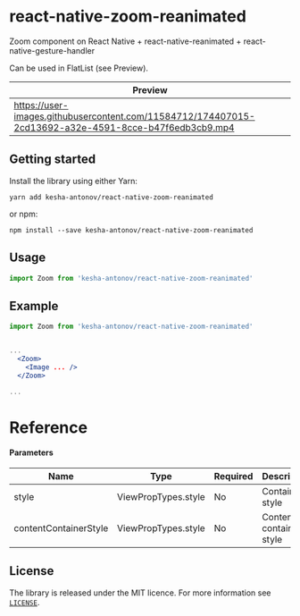 # react-native-zoom-reanimated

Zoom component on React Native + react-native-reanimated + react-native-gesture-handler

Can be used in FlatList (see Preview).

| Preview                                                                                                                      | 
| ---------------------------------------------------------------------------------------------------------------------------- |
| https://user-images.githubusercontent.com/11584712/174407015-2cd13692-a32e-4591-8cce-b47f6edb3cb9.mp4                        |

## Getting started

Install the library using either Yarn:

```
yarn add kesha-antonov/react-native-zoom-reanimated
```

or npm:

```
npm install --save kesha-antonov/react-native-zoom-reanimated
```




## Usage

```javascript
import Zoom from 'kesha-antonov/react-native-zoom-reanimated'
```

## Example

```jsx
import Zoom from 'kesha-antonov/react-native-zoom-reanimated'


...
  <Zoom>
    <Image ... />
  </Zoom>

...
```

# Reference

#### Parameters

| Name    | Type   | Required | Description                               |
| ------- | ------ | -------- | ----------------------------------------- |
| style  | ViewPropTypes.style | No      | Container style |
| contentContainerStyle  | ViewPropTypes.style | No      | Content container style |


## License

The library is released under the MIT licence. For more information see [`LICENSE`](/LICENSE).
